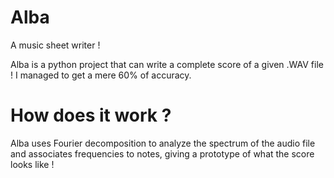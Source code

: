 # Alba
A music sheet writer !

Alba is a python project that can write a complete score of a given .WAV file ! I managed to get a mere 60% of accuracy.

# How does it work ?

Alba uses Fourier decomposition to analyze the spectrum of the audio file and associates frequencies to notes, giving a prototype of what the score looks like !
